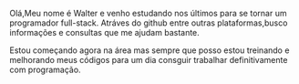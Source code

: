 Olá,Meu nome é Walter e venho estudando nos últimos para se tornar um programador full-stack.
Atráves do github entre outras plataformas,busco informações e consultas que me ajudam bastante.

Estou começando agora na área mas sempre que posso estou treinando e melhorando meus códigos para um dia consguir trabalhar definitivamente com programação.
